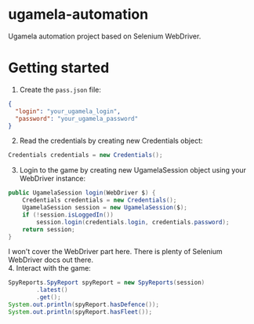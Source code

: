 # ugamela-automation
Ugamela automation project based on Selenium WebDriver.

# Getting started
1. Create the `pass.json` file:
```json
{
  "login": "your_ugamela_login",
  "password": "your_ugamela_password"
}
```
2. Read the credentials by creating new Credentials object:
```java
Credentials credentials = new Credentials();
```
3. Login to the game by creating new UgamelaSession object using your WebDriver instance:
```java
public UgamelaSession login(WebDriver $) {
    Credentials credentials = new Credentials();
    UgamelaSession session = new UgamelaSession($);
    if (!session.isLoggedIn())
        session.login(credentials.login, credentials.password);
    return session;
}
```
I won't cover the WebDriver part here. There is plenty of Selenium WebDriver docs out there.  
4. Interact with the game:
```java
SpyReports.SpyReport spyReport = new SpyReports(session)
        .latest()
        .get();
System.out.println(spyReport.hasDefence());
System.out.println(spyReport.hasFleet());
```